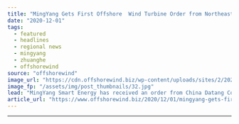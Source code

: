 ```yaml
---
title: "MingYang Gets First Offshore  Wind Turbine Order from Northeast China"
date: "2020-12-01"
tags: 
  - featured
  - headlines
  - regional news
  - mingyang
  - zhuanghe
  - offshorewind
source: "offshorewind"
image_url: "https://cdn.offshorewind.biz/wp-content/uploads/sites/2/2020/12/01092003/MingYang-Gets-First-Turbine-Order-from-Northeast-China.jpg"
image_fp: "/assets/img/post_thumbnails/32.jpg"
lead: "MingYang Smart Energy has received an order from China Datang Corporation to supply the turbines"
article_url: "https://www.offshorewind.biz/2020/12/01/mingyang-gets-first-offshore-wind-turbine-order-from-northeast-china/"
---
```


---
